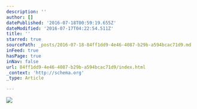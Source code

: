 ```yaml
---
description: ''
author: []
datePublished: '2016-07-18T00:59:19.655Z'
dateModified: '2016-07-17T04:22:54.511Z'
title: ''
starred: true
sourcePath: _posts/2016-07-18-84ff1dd9-4e46-4087-b29b-a594bcac71d9.md
inFeed: true
hasPage: true
inNav: false
url: 84ff1dd9-4e46-4087-b29b-a594bcac71d9/index.html
_context: 'http://schema.org'
_type: Article

---
```

![](https://the-grid-user-content.s3-us-west-2.amazonaws.com/614b90e2-9175-412d-adcd-f47f171d967d.png)
